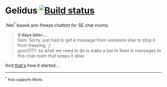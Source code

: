 Gelidus [![Build status](https://ci.appveyor.com/api/projects/status/r1f0b5y70w0pjuar/branch/master?svg=true)](https://ci.appveyor.com/project/ArcticEcho/gelidus/branch/master)
=====

.Net<sup>*</sup> based anti-freeze chatbot for SE chat rooms.

> **3 days later...**  
> Sam: Sorry, just had to get a message from someone else to stop it from freezing. ;)  
> gunr2171: so what we need to do is make a bot to feed in messages to this chat room that keeps it alive

And [that's](http://chat.stackoverflow.com/transcript/message/23133086#23133086) how it started...

-----
<sup><sup>*</sup> Also supports Mono.</sup>
